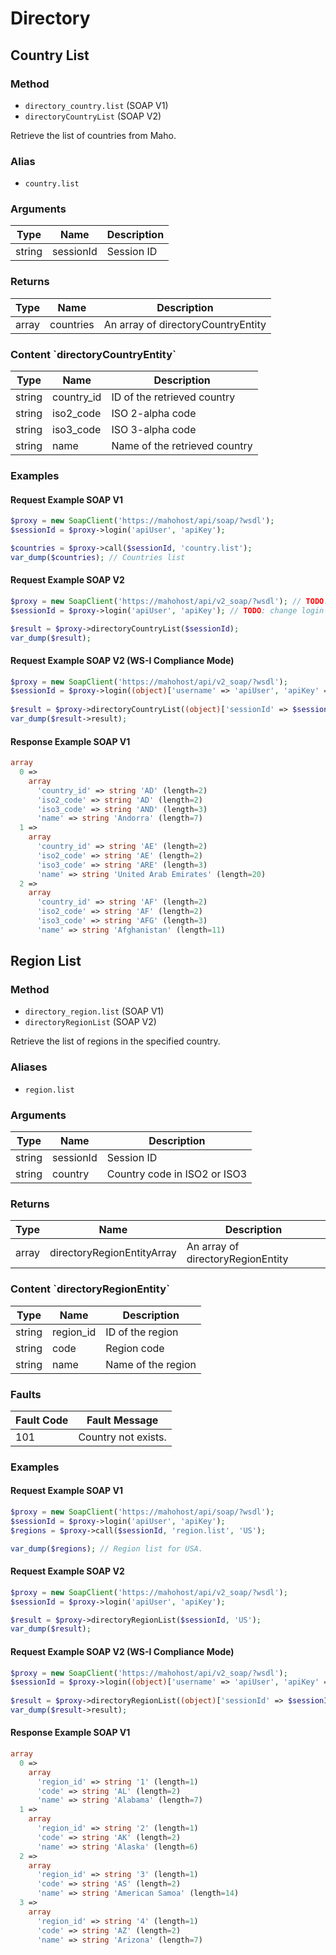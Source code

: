# Directory

## Country List

<h3>Method</h3>

- `directory_country.list` (SOAP V1)
- `directoryCountryList` (SOAP V2)

Retrieve the list of countries from Maho.

<h3>Alias</h3>

- `country.list`

<h3>Arguments</h3>

| Type   | Name      | Description |
|--------|-----------|-------------|
| string | sessionId | Session ID  |

<h3>Returns</h3>

| Type  | Name      | Description                        |
|-------|-----------|------------------------------------|
| array | countries | An array of directoryCountryEntity |

<h3>Content `directoryCountryEntity`</h3>

| Type   | Name       | Description                   |
|--------|------------|-------------------------------|
| string | country_id | ID of the retrieved country   |
| string | iso2_code  | ISO 2-alpha code              |
| string | iso3_code  | ISO 3-alpha code              |
| string | name       | Name of the retrieved country |

<h3>Examples</h3>

<h4>Request Example SOAP V1</h4>

```php
$proxy = new SoapClient('https://mahohost/api/soap/?wsdl');
$sessionId = $proxy->login('apiUser', 'apiKey');

$countries = $proxy->call($sessionId, 'country.list');
var_dump($countries); // Countries list
```

<h4>Request Example SOAP V2</h4>

```php
$proxy = new SoapClient('https://mahohost/api/v2_soap/?wsdl'); // TODO: change url
$sessionId = $proxy->login('apiUser', 'apiKey'); // TODO: change login and pwd if necessary

$result = $proxy->directoryCountryList($sessionId);
var_dump($result);
```

<h4>Request Example SOAP V2 (WS-I Compliance Mode)</h4>

```php
$proxy = new SoapClient('https://mahohost/api/v2_soap/?wsdl'); 
$sessionId = $proxy->login((object)['username' => 'apiUser', 'apiKey' => 'apiKey']); 
 
$result = $proxy->directoryCountryList((object)['sessionId' => $sessionId->result]);   
var_dump($result->result);
```

<h4>Response Example SOAP V1</h4>

```php
array
  0 =>
    array
      'country_id' => string 'AD' (length=2)
      'iso2_code' => string 'AD' (length=2)
      'iso3_code' => string 'AND' (length=3)
      'name' => string 'Andorra' (length=7)
  1 =>
    array
      'country_id' => string 'AE' (length=2)
      'iso2_code' => string 'AE' (length=2)
      'iso3_code' => string 'ARE' (length=3)
      'name' => string 'United Arab Emirates' (length=20)
  2 =>
    array
      'country_id' => string 'AF' (length=2)
      'iso2_code' => string 'AF' (length=2)
      'iso3_code' => string 'AFG' (length=3)
      'name' => string 'Afghanistan' (length=11)
```

## Region List

<h3>Method</h3>

- `directory_region.list` (SOAP V1)
- `directoryRegionList` (SOAP V2)

Retrieve the list of regions in the specified country.

<h3>Aliases</h3>

- `region.list`

<h3>Arguments</h3>

| Type   | Name      | Description                  |
|--------|-----------|------------------------------|
| string | sessionId | Session ID                   |
| string | country   | Country code in ISO2 or ISO3 |

<h3>Returns</h3>

| Type  | Name                       | Description                       |
|-------|----------------------------|-----------------------------------|
| array | directoryRegionEntityArray | An array of directoryRegionEntity |

<h3>Content `directoryRegionEntity`</h3>

| Type   | Name      | Description        |
|--------|-----------|--------------------|
| string | region_id | ID of the region   |
| string | code      | Region code        |
| string | name      | Name of the region |

<h3>Faults</h3>

| Fault Code | Fault Message       |
|------------|---------------------|
| 101        | Country not exists. |

<h3>Examples</h3>

<h4>Request Example SOAP V1</h4>

```php
$proxy = new SoapClient('https://mahohost/api/soap/?wsdl');
$sessionId = $proxy->login('apiUser', 'apiKey');
$regions = $proxy->call($sessionId, 'region.list', 'US');

var_dump($regions); // Region list for USA.
```

<h4>Request Example SOAP V2</h4>

```php
$proxy = new SoapClient('https://mahohost/api/v2_soap/?wsdl'); 
$sessionId = $proxy->login('apiUser', 'apiKey'); 

$result = $proxy->directoryRegionList($sessionId, 'US');
var_dump($result);
```

<h4>Request Example SOAP V2 (WS-I Compliance Mode)</h4>

```php
$proxy = new SoapClient('https://mahohost/api/v2_soap/?wsdl'); 
$sessionId = $proxy->login((object)['username' => 'apiUser', 'apiKey' => 'apiKey']); 
 
$result = $proxy->directoryRegionList((object)['sessionId' => $sessionId->result, 'country' => 'US']);   
var_dump($result->result);
```

<h4>Response Example SOAP V1</h4>

```php
array
  0 =>
    array
      'region_id' => string '1' (length=1)
      'code' => string 'AL' (length=2)
      'name' => string 'Alabama' (length=7)
  1 =>
    array
      'region_id' => string '2' (length=1)
      'code' => string 'AK' (length=2)
      'name' => string 'Alaska' (length=6)
  2 =>
    array
      'region_id' => string '3' (length=1)
      'code' => string 'AS' (length=2)
      'name' => string 'American Samoa' (length=14)
  3 =>
    array
      'region_id' => string '4' (length=1)
      'code' => string 'AZ' (length=2)
      'name' => string 'Arizona' (length=7)
```
